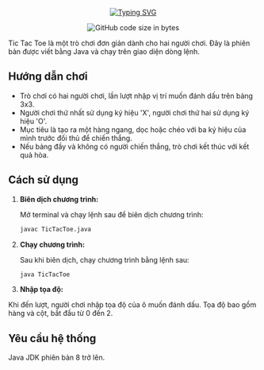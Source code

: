 <p align="center">
<a href="https://git.io/typing-svg"><img src="https://readme-typing-svg.demolab.com?font=Fira+Code&pause=1000&center=true&vCenter=true&random=false&width=450&lines=TIC+TAC+TOE" alt="Typing SVG" /></a>
</p>
<div align="center">
<img alt="GitHub code size in bytes" src="https://img.shields.io/github/languages/code-size/CptDat9/tic_tac_toe?labelColor=7AA2E3&color=97E7E1">
</div>

Tic Tac Toe là một trò chơi đơn giản dành cho hai người chơi. Đây là phiên bản được viết bằng Java và chạy trên giao diện dòng lệnh.

## Hướng dẫn chơi

- Trò chơi có hai người chơi, lần lượt nhập vị trí muốn đánh dấu trên bảng 3x3.
- Người chơi thứ nhất sử dụng ký hiệu 'X', người chơi thứ hai sử dụng ký hiệu 'O'.
- Mục tiêu là tạo ra một hàng ngang, dọc hoặc chéo với ba ký hiệu của mình trước đối thủ để chiến thắng.
- Nếu bảng đầy và không có người chiến thắng, trò chơi kết thúc với kết quả hòa.

## Cách sử dụng

1. **Biên dịch chương trình:**

   Mở terminal và chạy lệnh sau để biên dịch chương trình:

   ```bash
   javac TicTacToe.java
2. **Chạy chương trình:**

   Sau khi biên dịch, chạy chương trình bằng lệnh sau:

   ```bash
   java TicTacToe


3. **Nhập tọa độ:**

Khi đến lượt, người chơi nhập tọa độ của ô muốn đánh dấu. Tọa độ bao gồm hàng và cột, bắt đầu từ 0 đến 2.

## Yêu cầu hệ thống
Java JDK phiên bản 8 trở lên.
